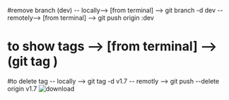 
#remove branch (dev)
-- locally--> [from terminal] --> git branch -d dev
-- remotely--> [from terminal] --> git push origin :dev

# to show tags --> [from terminal] --> (git tag )
#to delete tag
-- locally --> git tag -d v1.7
-- remotly --> git push --delete origin v1.7
![download](https://user-images.githubusercontent.com/118972074/204593590-117998c4-5873-458b-9191-4128a27cf2fd.jpeg)
